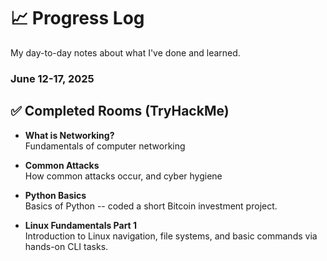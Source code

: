 # 📈 Progress Log

My day-to-day notes about what I've done and learned.

### June 12-17, 2025
## ✅ Completed Rooms (TryHackMe)

- **What is Networking?**  
  Fundamentals of computer networking 

- **Common Attacks**  
  How common attacks occur, and cyber hygiene

- **Python Basics**  
  Basics of Python -- coded a short Bitcoin investment project.

- **Linux Fundamentals Part 1**  
  Introduction to Linux navigation, file systems, and basic commands via hands-on CLI tasks.

